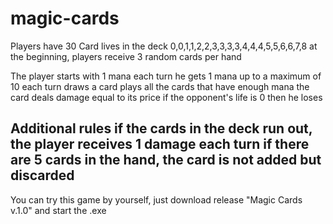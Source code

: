 # magic-cards
Players have 30
Card lives in the deck 0,0,1,1,2,2,3,3,3,3,4,4,4,5,5,6,6,7,8 
at the beginning, players receive 3 random cards per hand

The player starts with 1 mana
each turn he gets 1 mana up to a maximum of 10
each turn draws a card
plays all the cards that have enough mana
the card deals damage equal to its price
if the opponent's life is 0 then he loses

Additional rules
if the cards in the deck run out, the player receives 1 damage each turn
if there are 5 cards in the hand, the card is not added but discarded
---
You can try this game by yourself, just download release "Magic Cards v.1.0" and start the .exe
